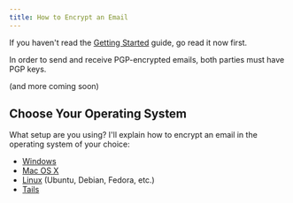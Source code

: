 ```yaml
---
title: How to Encrypt an Email
---
```


If you haven't read the [Getting Started](/getting_started/) guide, go read it now first.

In order to send and receive PGP-encrypted emails, both parties must have PGP keys.

(and more coming soon)

## Choose Your Operating System

What setup are you using? I'll explain how to encrypt an email in the operating system of your choice:

* [Windows](windows.md)
* [Mac OS X](osx.md)
* [Linux](linux.md) (Ubuntu, Debian, Fedora, etc.)
* [Tails](tails.md)
